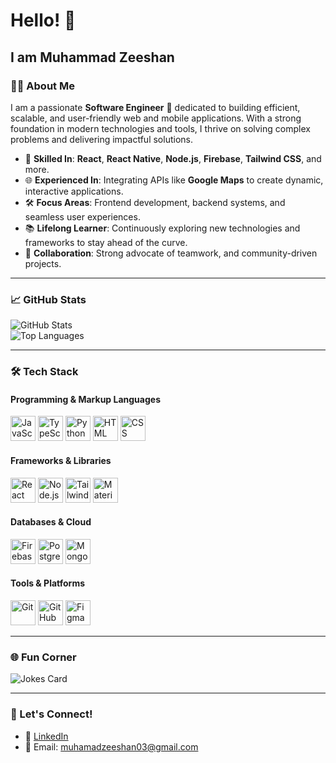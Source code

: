 # Hello! 👋  

## I am Muhammad Zeeshan  

### 👨‍💻 About Me  
I am a passionate **Software Engineer** 🚀 dedicated to building efficient, scalable, and user-friendly web and mobile applications. With a strong foundation in modern technologies and tools, I thrive on solving complex problems and delivering impactful solutions.  

- 🌟 **Skilled In**: **React**, **React Native**, **Node.js**, **Firebase**, **Tailwind CSS**, and more.  
- 🌐 **Experienced In**: Integrating APIs like **Google Maps** to create dynamic, interactive applications.  
- 🛠️ **Focus Areas**: Frontend development, backend systems, and seamless user experiences.  
- 📚 **Lifelong Learner**: Continuously exploring new technologies and frameworks to stay ahead of the curve.  
- 🤝 **Collaboration**: Strong advocate of teamwork, and community-driven projects.  

---

### 📈 GitHub Stats  
![GitHub Stats](https://github-readme-stats.vercel.app/api?username=MuhammadZeeshan03&show_icons=true&theme=radical)  
![Top Languages](https://github-readme-stats.vercel.app/api/top-langs/?username=MuhammadZeeshan03&layout=compact&theme=radical)  

---

### 🛠️ Tech Stack  

#### Programming & Markup Languages  
<p align="left">
  <img src="https://img.icons8.com/color/48/000000/javascript--v1.png" alt="JavaScript" width="40" height="40"/>
  <img src="https://img.icons8.com/color/48/000000/typescript.png" alt="TypeScript" width="40" height="40"/>
  <img src="https://img.icons8.com/color/48/000000/python.png" alt="Python" width="40" height="40"/>
  <img src="https://img.icons8.com/color/48/000000/html-5--v2.png" alt="HTML" width="40" height="40"/>
  <img src="https://img.icons8.com/color/48/000000/css3.png" alt="CSS" width="40" height="40"/>
</p>

#### Frameworks & Libraries  
<p align="left">
  <img src="https://img.icons8.com/color/48/000000/react-native.png" alt="React" width="40" height="40"/>
  <img src="https://img.icons8.com/color/48/000000/nodejs.png" alt="Node.js" width="40" height="40"/>
  <img src="https://img.icons8.com/color/48/000000/tailwindcss.png" alt="Tailwind CSS" width="40" height="40"/>
  <img src="https://img.icons8.com/color/48/000000/material-ui.png" alt="Material-UI" width="40" height="40"/>
</p>

#### Databases & Cloud  
<p align="left">
  <img src="https://img.icons8.com/color/48/000000/firebase.png" alt="Firebase" width="40" height="40"/>
  <img src="https://img.icons8.com/color/48/000000/postgreesql.png" alt="PostgreSQL" width="40" height="40"/>
  <img src="https://img.icons8.com/color/48/000000/mongodb.png" alt="MongoDB" width="40" height="40"/>
</p>

#### Tools & Platforms  
<p align="left">
  <img src="https://img.icons8.com/color/48/000000/git.png" alt="Git" width="40" height="40"/>
  <img src="https://img.icons8.com/material-outlined/48/000000/github.png" alt="GitHub" width="40" height="40"/>
  <img src="https://img.icons8.com/color/48/000000/figma--v1.png" alt="Figma" width="40" height="40"/>
</p>

---

### 🌐 Fun Corner  
![Jokes Card](https://readme-jokes.vercel.app/api)

---

### 🎯 Let's Connect!  
- 💼 [LinkedIn](https://www.linkedin.com/in/muhammad-zeeshan03/)  
- 📧 Email: muhamadzeeshan03@gmail.com  
